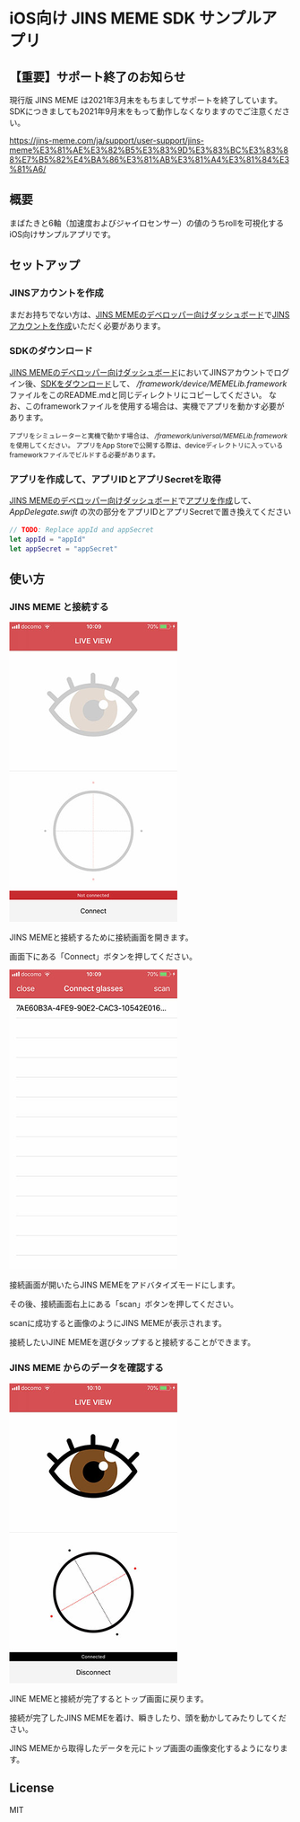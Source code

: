 # iOS向け JINS MEME SDK サンプルアプリ

## 【重要】サポート終了のお知らせ

現行版 JINS MEME は2021年3月末をもちましてサポートを終了しています。SDKにつきましても2021年9月末をもって動作しなくなりますのでご注意ください。

https://jins-meme.com/ja/support/user-support/jins-meme%E3%81%AE%E3%82%B5%E3%83%9D%E3%83%BC%E3%83%88%E7%B5%82%E4%BA%86%E3%81%AB%E3%81%A4%E3%81%84%E3%81%A6/

## 概要

まばたきと6軸（加速度およびジャイロセンサー）の値のうちrollを可視化するiOS向けサンプルアプリです。

## セットアップ

### JINSアカウントを作成
まだお持ちでない方は、[JINS MEMEのデベロッパー向けダッシュボード](https://developers.jins.com/)で[JINSアカウントを作成](https://developers.jins.com/preregistration/)いただく必要があります。

### SDKのダウンロード
[JINS MEMEのデベロッパー向けダッシュボード](https://developers.jins.com/)においてJINSアカウントでログイン後、[SDKをダウンロード](https://developers.jins.com/sdks/ios/)して、 */framework/device/MEMELib.framework* ファイルをこのREADME.mdと同じディレクトリにコピーしてください。 なお、このframeworkファイルを使用する場合は、実機でアプリを動かす必要があります。

<small>アプリをシミュレーターと実機で動かす場合は、 */framework/universal/MEMELib.framework* を使用してください。 アプリをApp Storeで公開する際は、deviceディレクトリに入っているframeworkファイルでビルドする必要があります。</small>

### アプリを作成して、アプリIDとアプリSecretを取得
[JINS MEMEのデベロッパー向けダッシュボード](https://developers.jins.com/)で[アプリを作成](https://developers.jins.com/ja/apps/)して、 *AppDelegate.swift* の次の部分をアプリIDとアプリSecretで置き換えてください

```swift
// TODO: Replace appId and appSecret
let appId = "appId"
let appSecret = "appSecret"
```

## 使い方

### JINS MEME と接続する

![トップ画面](https://github.com/jins-meme/JinsMemeSDK-Sample-iOS/blob/master/README_Images/1.jpg)

JINS MEMEと接続するために接続画面を開きます。

画面下にある「Connect」ボタンを押してください。

![接続画面](https://github.com/jins-meme/JinsMemeSDK-Sample-iOS/blob/master/README_Images/2.jpg)

接続画面が開いたらJINS MEMEをアドバタイズモードにします。

その後、接続画面右上にある「scan」ボタンを押してください。

scanに成功すると画像のようにJINS MEMEが表示されます。

接続したいJINE MEMEを選びタップすると接続することができます。


### JINS MEME からのデータを確認する

![トップ画面](https://github.com/jins-meme/JinsMemeSDK-Sample-iOS/blob/master/README_Images/3.jpg)

JINE MEMEと接続が完了するとトップ画面に戻ります。

接続が完了したJINS MEMEを着け、瞬きしたり、頭を動かしてみたりしてください。

JINS MEMEから取得したデータを元にトップ画面の画像変化するようになります。

## License
MIT
